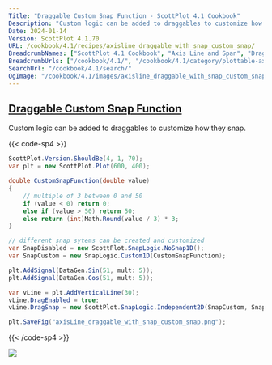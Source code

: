 ```yaml
---
Title: "Draggable Custom Snap Function - ScottPlot 4.1 Cookbook"
Description: "Custom logic can be added to draggables to customize how they snap."
Date: 2024-01-14
Version: ScottPlot 4.1.70
URL: /cookbook/4.1/recipes/axisline_draggable_with_snap_custom_snap/
BreadcrumbNames: ["ScottPlot 4.1 Cookbook", "Axis Line and Span", "Draggable Custom Snap Function"]
BreadcrumbUrls: ["/cookbook/4.1/", "/cookbook/4.1/category/plottable-axis-line-and-span", "/cookbook/4.1/recipes/axisline_draggable_with_snap_custom_snap/"]
SearchUrl: "/cookbook/4.1/search/"
OgImage: "/cookbook/4.1/images/axisline_draggable_with_snap_custom_snap.png"
---
```


<h2><a id='draggable-custom-snap-function' href='/cookbook/4.1/recipes/axisline_draggable_with_snap_custom_snap/'>Draggable Custom Snap Function</a></h2>

Custom logic can be added to draggables to customize how they snap.

{{< code-sp4 >}}

```cs
ScottPlot.Version.ShouldBe(4, 1, 70);
var plt = new ScottPlot.Plot(600, 400);

double CustomSnapFunction(double value)
{
    // multiple of 3 between 0 and 50
    if (value < 0) return 0;
    else if (value > 50) return 50;
    else return (int)Math.Round(value / 3) * 3;
}

// different snap sytems can be created and customized 
var SnapDisabled = new ScottPlot.SnapLogic.NoSnap1D();
var SnapCustom = new SnapLogic.Custom1D(CustomSnapFunction);

plt.AddSignal(DataGen.Sin(51, mult: 5));
plt.AddSignal(DataGen.Cos(51, mult: 5));

var vLine = plt.AddVerticalLine(30);
vLine.DragEnabled = true;
vLine.DragSnap = new ScottPlot.SnapLogic.Independent2D(SnapCustom, SnapDisabled);

plt.SaveFig("axisLine_draggable_with_snap_custom_snap.png");
```

{{< /code-sp4 >}}

<img src='../../images/axisline_draggable_with_snap_custom_snap.png' class='d-block mx-auto my-5' />


